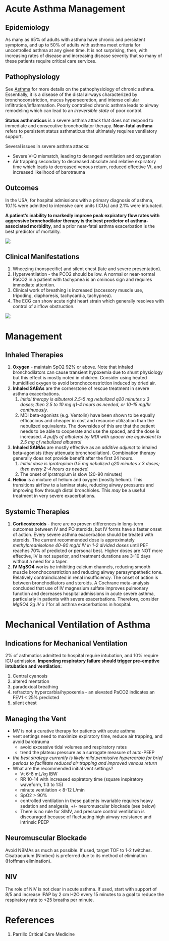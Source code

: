 # Acute Asthma Management
## Epidemiology
As many as 65% of adults with asthma have chronic and persistent symptoms, and up to 50% of adults with asthma meet criteria for uncontrolled asthma at any given time. It is not surprising, then, with increasing rates of disease and increasing disease severity that so many of these patients require critical care services.

## Pathophysiology
See [Asthma](Asthma.md) for more details on the pathophysiology of chronic asthma. Essentially, it is a disease of the distal airways characterized by bronchoconstriction, mucus hypersecretion, and intense cellular infiltration/inflammation. Poorly controlled chronic asthma leads to airway remodeling which can lead to an *irreversible state* of poor control.

**Status asthmaticus** is a severe asthma attack that does not respond to immediate and consecutive bronchodilator therapy.  **Near-fatal asthma** refers to persistent status asthmaticus that ultimately requires ventilatory support.

Several issues in severe asthma attacks:

- Severe V-Q mismatch, leading to deranged ventilation and oxygenation
- Air trapping secondary to decreased absolute and relative expiratory time which leads to decreased venous return, reduced effective Vt, and increased likelihood of barotrauma

## Outcomes 
In the USA, for hospital admissions with a primary diagnosis of asthma, 10.1% were admitted to intensive care units (ICUs) and 2.1% were intubated.

**A patient’s inability to markedly improve peak expiratory flow rates with aggressive bronchodilator therapy is the best predictor of asthma-associated morbidity,** and a prior near-fatal asthma exacerbation is the best predictor of mortality. 

![](_attachments/Pasted%20image%2020230422051106.png)

## Clinical Manifestations
1. Wheezing (nonspecific) and silent chest (late and severe presentation).
2. Hyperventilation - the PCO2 should be low. A normal or near-normal PaCO2 in a patient with tachypnea is an ominous sign and requires immediate attention.
3. Clinical work of breathing is increased (accessory muscle use, tripoding, diaphoresis, tachycardia, tachypnea).
4. The ECG can show acute right heart strain which generally resolves with control of airflow obstruction.

![](_attachments/Pasted%20image%2020230422051216.png)

# Management
## Inhaled Therapies
1. **Oxygen** - maintain SpO2 92% or above. Note that inhaled bronchodilators can cause transient hypoxemia due to shunt physiology but this effect is mostly noted in children. Consider using heated humidified oxygen to avoid bronchoconstriction induced by dried air.
2. **Inhaled SABAs** are the cornerstone of rescue treatment in severe asthma exacerbations.
	1. *Initial therapy is albuterol 2.5-5 mg nebulized q20 minutes x 3 doses; then 2.5 to 10 mg q1-4 hours as needed, or 10-15 mg/hr continuously.*
	2. MDI beta-agonists (e.g. Ventolin) have been shown to be equally efficacious and cheaper in cost and resource utilization than the nebulized equivalents. The downsides of this are that the patient needs to be able to cooperate and use the spaced, and the dose is increased. *4 puffs of albuterol  by MDI with spacer are equivalent to 2.5 mg of nebulized albuterol*
3. **Inhaled SAMAs** are mostly effective as an *additive adjunct* to inhaled beta-agonists (they attenuate bronchodilation). Combination therapy generally does not provide benefit after the first 24 hours.
	1. *Initial dose is ipratropium 0.5 mg nebulized q20 minutes x 3 doses; then every 2-4 hours as needed.*
	2. The onset of ipratropium is slow (20-90 minutes)
4. **Heliox** is a mixture of helium and oxygen (mostly helium). This transitions airflow to a laminar state, reducing airway pressures and improving flow through distal bronchioles. This *may* be a useful treatment in very severe exacerbations.

## Systemic Therapies
1. **Corticosteroids** - there are no proven differences in long-term outcomes between IV and PO steroids, but IV forms have a faster onset of action. Every severe asthma exacerbation should be treated with steroids. The current recommended dose is approximately *methylprednisolone 40-80 mg/d IV in 1-2 divided doses* until PEF reaches 70% of predicted or personal best. Higher doses are NOT more effective, IV is not superior, and treatment durations are 3-10 days without a need for a taper.
2. **IV MgSO4** works be inhibiting calcium channels, reducing smooth muscle bronchoconstriction and reducing airway parasympathetic tone. Relatively contraindicated in renal insufficiency. The onset of action is between bronchodilators and steroids. A Cochrane meta-analysis concluded that use of IV magnesium sulfate improves pulmonary function and decreases hospital admissions in acute severe asthma, particularly in patients with severe exacerbations. Therefore, consider *MgSO4 2g IV x 1* for all asthma exacerbations in hospital.

# Mechanical Ventilation of Asthma
## Indications for Mechanical Ventilation
2% of asthmatics admitted to hospital require intubation, and 10% require ICU admission. **Impending respiratory failure should trigger pre-emptive intubation and ventilation:**

1. Central cyanosis
2. altered mentation
3. paradoxical breathing
4. refractory hypercarbia/hypoxemia - an elevated PaCO2 indicates an FEV1 < 25% predicted
5. silent chest

## Managing the Vent
- MV is not a curative therapy for patients with acute asthma
- vent settings need to maximize expiratory time, reduce air trapping, and avoid barotrauma
	- avoid excessive tidal volumes and respiratory rates
	- trend the plateau pressure as a surrogate measure of auto-PEEP
- *the best strategy currently is likely mild permissive hypercarbia for brief periods to facilitate reduced air trapping and improved venous return*
- What are the recommended initial vent settings?
	- Vt 6-8 mL/kg IBW
	- RR 10-14 with increased expiratory time (square inspiratory waveform, 1:3 to 1:5)
	- minute ventilation < 8-12 L/min
	- SpO2 > 90%
	- controlled ventilation in these patients invariable requires heavy sedation and analgesia, +/- neuromuscular blockade (see below)
	- There is no rule for SIMV, and pressure control ventilation is discouraged because of fluctuating high airway resistance and intrinsic PEEP

## Neuromuscular Blockade
Avoid NBMAs as much as possible. If used, target TOF to 1-2 twitches. Cisatracurium (Nimbex) is preferred due to its method of elimination (Hoffman elimination).

## NIV
The role of NIV is not clear in acute asthma. If used, start with support of 8/5 and increase IPAP by 2 cm H2O every 15 minutes to a goal to reduce the respiratory rate to <25 breaths per minute.

# References
1. Parrillo Critical Care Medicine